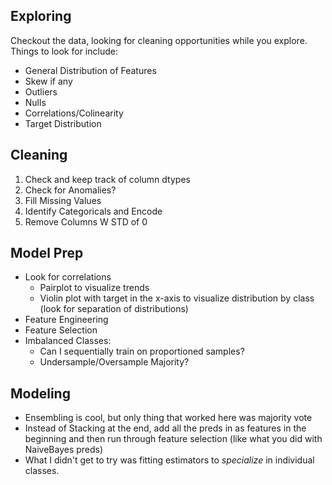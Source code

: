 
## Exploring

Checkout the data, looking for cleaning opportunities while you explore.
Things to look for include:

  - General Distribution of Features
  - Skew if any
  - Outliers
  - Nulls
  - Correlations/Colinearity
  - Target Distribution


## Cleaning

  1. Check and keep track of column dtypes
  2. Check for Anomalies?
  3. Fill Missing Values
  4. Identify Categoricals and Encode
  5. Remove Columns W STD of 0


## Model Prep

  - Look for correlations
    - Pairplot to visualize trends
    - Violin plot with target in the x-axis to visualize distribution by class (look for separation of distributions)
  - Feature Engineering
  - Feature Selection
  - Imbalanced Classes:
    - Can I sequentially train on proportioned samples?
    - Undersample/Oversample Majority?


## Modeling

  - Ensembling is cool, but only thing that worked here was majority vote
  - Instead of Stacking at the end, add all the preds in as features in the
    beginning and then run through feature selection (like what you did with NaiveBayes preds)
  - What I didn't get to try was fitting estimators to _specialize_ in individual classes.
